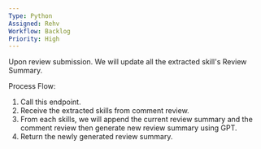 ```yaml
---
Type: Python
Assigned: Rehv
Workflow: Backlog
Priority: High
---
```

Upon review submission.
We will update all the extracted skill's Review Summary.

Process Flow:
1. Call this endpoint.
2. Receive the extracted skills from comment review.
3. From each skills, we will append the current review summary and the comment review then generate new review summary using GPT.
4. Return the newly generated review summary.
